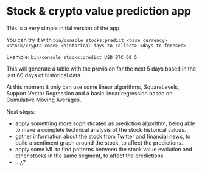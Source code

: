 # Stock & crypto value prediction app

This is a very simple initial version of the app.

You can try it with `bin/console stocks:predict <base_currency> <stock/crypto code> <historical days to collect> <days to foresee>`

Example: `bin/console stocks:predict USD BTC 60 5` 

This will generate a table with the prevision for the next 5 days based in the last 60 days of historical data.

At this moment it only can use some linear algorithms, SquareLevels, Support Vector Regression and a basic linear regression based on Cumulative Moving Averages.

Next steps: 
* apply something more sophisticated as prediction algorithm, being able to make a complete technical analysis of the stock historical values.
* gather information about the stock from Twitter and financial news, to build a sentiment graph around the stock, to affect the predictions.
* apply some ML to find patterns between the stock value evolution and other stocks in the same segment, to affect the predictions.
* ...¿?
